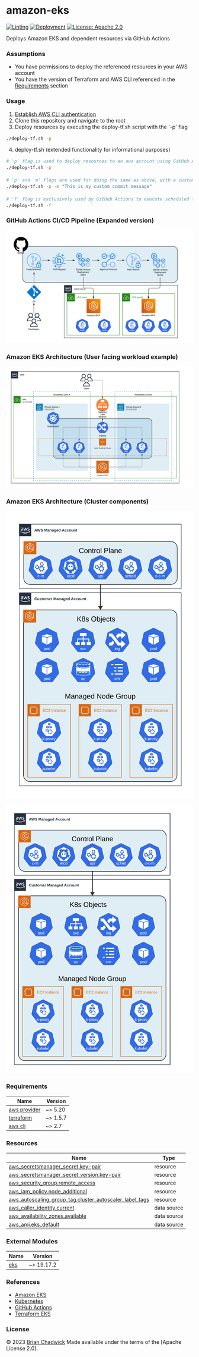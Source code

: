 # amazon-eks

[![Linting](https://github.com/chadwickcloudservices/amazon-eks/actions/workflows/linting.yml/badge.svg)](https://github.com/chadwickcloudservices/amazon-eks/actions/workflows/linting.yml)
[![Deployment](https://github.com/chadwickcloudservices/amazon-eks/actions/workflows/deployment.yml/badge.svg)](https://github.com/chadwickcloudservices/amazon-eks/actions/workflows/deployment.yml)
[![License: Apache 2.0](https://img.shields.io/badge/License-Apache_2.0-purple.svg)](https://opensource.org/licenses/Apache-2.0)

Deploys Amazon EKS and dependent resources via GitHub Actions

### Assumptions

- You have permissions to deploy the referenced resources in your AWS account
- You have the version of Terraform and AWS CLI referenced in the [Requirements](https://github.com/chadwickcloudservices/amazon-eks#requirements) section

### Usage

1. [Establish AWS CLI authentication]
2. Clone this repository and navigate to the root
3. Deploy resources by executing the deploy-tf.sh script with the '-p' flag
```bash
./deploy-tf.sh -p
```
4. deploy-tf.sh (extended functionality for informational purposes)
```bash
# 'p' flag is used to deploy resources to an aws account using GitHub Actions
./deploy-tf.sh -p

# 'p' and 'm' flags are used for doing the same as above, with a custom commit message
./deploy-tf.sh -p -m "This is my custom commit message"

# 'f' flag is exclusively used by GitHub Actions to execute scheduled linting
./deploy-tf.sh -f
```

### GitHub Actions CI/CD Pipeline (Expanded version)

![alt text](resources/GitHub%20Actions%20Pipeline.png)

### Amazon EKS Architecture (User facing workload example)

![alt text](resources/Amazon%20EKS%20Architecture.png)

### Amazon EKS Architecture (Cluster components)

![alt text](resources/Amazon%20EKS%20Architecture%20-%20Cluster%20components.png)

![alt text](resources/3.png)

### Requirements

| Name                                                                                     | Version  |
| -----------------------------------------------------------------------------------------|----------|
| [aws provider](https://registry.terraform.io/providers/hashicorp/aws/latest/docs)        | ~> 5.20  |
| [terraform](https://developer.hashicorp.com/terraform/downloads)                         | ~> 1.5.7 |
| [aws cli](https://docs.aws.amazon.com/cli/latest/userguide/getting-started-install.html) | ~> 2.7   |

### Resources

| Name                                                                                                                                                         | Type        |
| ------------------------------------------------------------------------------------------------------------------------------------------------------------ | ----------- |
| [aws_secretsmanager_secret.key-pair](https://registry.terraform.io/providers/hashicorp/aws/latest/docs/resources/secretsmanager_secret)                      | resource    |
| [aws_secretsmanager_secret_version.key-pair](https://registry.terraform.io/providers/hashicorp/aws/latest/docs/resources/secretsmanager_secret_version)      | resource    |
| [aws_security_group.remote_access](https://registry.terraform.io/providers/hashicorp/aws/latest/docs/resources/security_group)                               | resource    |
| [aws_iam_policy.node_additional](https://registry.terraform.io/providers/hashicorp/aws/latest/docs/resources/iam_policy)                                     | resource    |
| [aws_autoscaling_group_tag.cluster_autoscaler_label_tags](https://registry.terraform.io/providers/hashicorp/aws/latest/docs/resources/autoscaling_group_tag) | resource    |
| [aws_caller_identity.current](https://registry.terraform.io/providers/hashicorp/aws/latest/docs/data-sources/caller_identity)                                | data source |
| [aws_availability_zones.available](https://registry.terraform.io/providers/hashicorp/aws/latest/docs/data-sources/availability_zones)                        | data source |
| [aws_ami.eks_default](https://registry.terraform.io/providers/hashicorp/aws/latest/docs/resources/ami)                                                       | data source |

### External Modules

| Name                                                                              | Version    |
| ----------------------------------------------------------------------------------|------------|
| [eks](https://registry.terraform.io/modules/terraform-aws-modules/eks/aws/latest) | ~> 19.17.2 |

### References

 - [Amazon EKS]
 - [Kubernetes]
 - [GitHub Actions]
 - [Terraform EKS]

### License

© 2023 [Brian Chadwick](https://github.com/chadwickcloudservices)
Made available under the terms of the [Apache License 2.0].

[amazon eks]: https://docs.aws.amazon.com/eks/
[kubernetes]: https://kubernetes.io/docs/home/
[github actions]: https://docs.github.com/en/actions/quickstart
[terraform eks]: https://registry.terraform.io/providers/hashicorp/aws/latest/docs/resources/eks_cluster
[establish aws cli authentication]: https://docs.aws.amazon.com/cli/latest/userguide/cli-chap-authentication.html